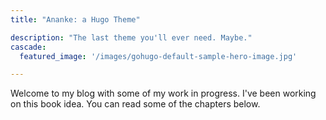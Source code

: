 ```yaml
---
title: "Ananke: a Hugo Theme"

description: "The last theme you'll ever need. Maybe."
cascade:
  featured_image: '/images/gohugo-default-sample-hero-image.jpg'

---
```

Welcome to my blog with some of my work in progress. I've been working on this book idea. You can read some of the chapters below.
